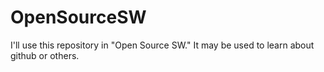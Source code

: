 # OpenSourceSW
I'll use this repository in "Open Source SW."
It may be used to learn about github or others.
